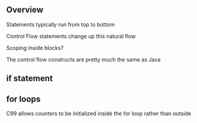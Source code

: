 ## Overview

Statements typically run from top to bottom

Control Flow statements change up this natural flow

Scoping inside blocks?

The control flow constructs are pretty much the same as Java


## if statement


## for loops
C99 allows counters to be initialized inside the for loop rather than outside